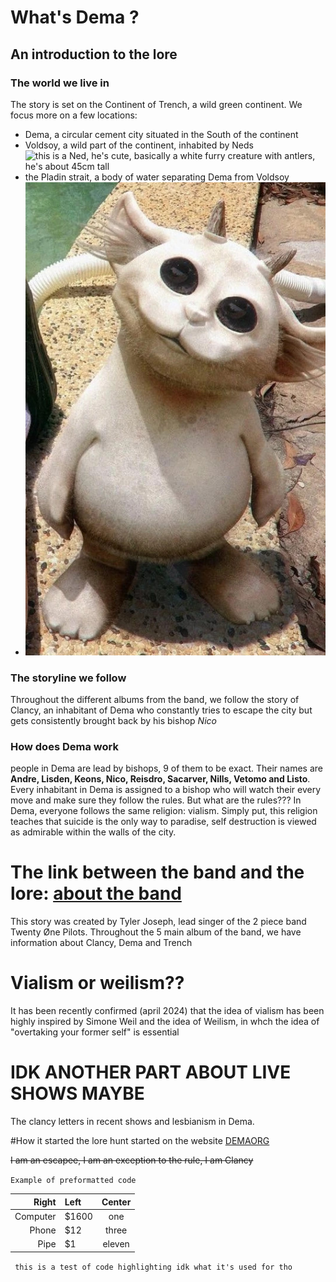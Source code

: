 # What's Dema ?
## An introduction to the lore
### The world we live in
The story is set on the Continent of Trench, a wild green continent. We focus more on a few locations: 
- Dema, a circular cement city situated in the South of the continent
- Voldsoy, a wild part of the continent, inhabited by Neds
  ![this is a Ned, he's cute, basically a white furry creature with antlers, he's about 45cm tall](https://static.wikia.nocookie.net/twenty-one-pilots/images/0/0b/Ned.jpg/revision/latest?cb=20200614014742)
- the Pladin strait, a body of water separating Dema from Voldsoy
- ![this is ned](Twentyonepilots/image/Ned.jpg) 

### The storyline we follow
Throughout the different albums from the band, we follow the story of Clancy, an inhabitant of Dema who constantly tries to escape the city but gets consistently brought back by his bishop *Nico*

### How does Dema work
people in Dema are lead by bishops, 9 of them to be exact. Their names are __Andre, Lisden, Keons, Nico, Reisdro, Sacarver, Nills, Vetomo and Listo__.
Every inhabitant in Dema is assigned to a bishop who will watch their every move and make sure they follow the rules.
But what are the rules???
In Dema, everyone follows the same religion: vialism. Simply put, this religion teaches that suicide is the only way to paradise, self destruction is viewed as admirable within the walls of the city. 

# The link between the band and the lore:  [about the band](Twentyonepilots/theband)
This story was created by Tyler Joseph, lead singer of the 2 piece band Twenty Øne Pilots. Throughout the 5 main album of the band, we have information about Clancy, Dema and Trench
# Vialism or weilism??
It has been recently confirmed (april 2024) that the idea of vialism has been highly inspired by Simone Weil and the idea of Weilism, in whch the idea of "overtaking your former self" is essential

#  IDK ANOTHER PART ABOUT LIVE SHOWS MAYBE
The clancy letters in recent shows and lesbianism in Dema. 

#How it started
the lore hunt started on the website [DEMAORG](http://dmaorg.info/found/15398642_14/clancy.html)

~~I am an escapee, I am an exception to the rule, I am Clancy~~

`Example of preformatted code`


Right     | Left   | Center 
---------:| :----- |:-----:
Computer  |  $1600 | one
Phone     |    $12 | three
Pipe      |     $1 | eleven

<code> this is a test of code highlighting idk what it's used for tho <code>
